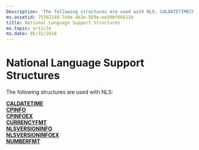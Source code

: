 ```yaml
---
Description: 'The following structures are used with NLS: CALDATETIMECPINFOCPINFOEXCURRENCYFMTNLSVERSIONINFONLSVERSIONINFOEXNUMBERFMT'
ms.assetid: 75382149-7d4e-4b3e-929e-ee39bf666110
title: National Language Support Structures
ms.topic: article
ms.date: 05/31/2018
---
```


# National Language Support Structures

The following structures are used with NLS:

<dl>

[**CALDATETIME**](caldatetime.md)  
[**CPINFO**](/windows/desktop/api/Winnls/ns-winnls-cpinfo)  
[**CPINFOEX**](/windows/desktop/api/Winnls/ns-winnls-cpinfoexa)  
[**CURRENCYFMT**](/windows/desktop/api/Winnls/ns-winnls-currencyfmta)  
[**NLSVERSIONINFO**](/windows/win32/api/winnls/ns-winnls-nlsversioninfo~r1)  
[**NLSVERSIONINFOEX**](/windows/desktop/api/Winnls/ns-winnls-nlsversioninfoex)  
[**NUMBERFMT**](/windows/desktop/api/Winnls/ns-winnls-numberfmta)  
</dl>

 

 



